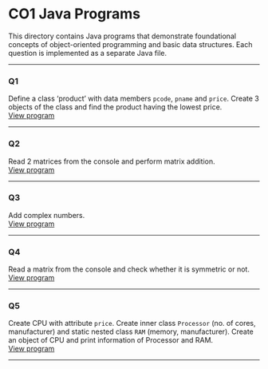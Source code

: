 # CO1 Java Programs
    
This directory contains Java programs that demonstrate foundational concepts of object-oriented programming and basic data structures. Each question is implemented as a separate Java file.

---

### Q1  
Define a class ‘product’ with data members `pcode`, `pname` and `price`. Create 3 objects of the class and find the product having the lowest price.  
[View program](./Q1.java)

---

### Q2  
Read 2 matrices from the console and perform matrix addition.  
[View program](./Q2.java)

---

### Q3  
Add complex numbers.  
[View program](./Q3.java)

---

### Q4  
Read a matrix from the console and check whether it is symmetric or not.  
[View program](./Q4.java)

---

### Q5  
Create CPU with attribute `price`. Create inner class `Processor` (no. of cores, manufacturer) and static nested class `RAM` (memory, manufacturer). Create an object of CPU and print information of Processor and RAM.  
[View program](./Q5.java)

---



